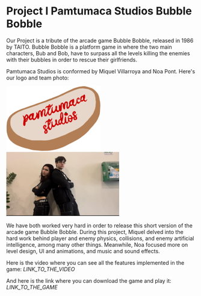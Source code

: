# Project I   Pamtumaca Studios Bubble Bobble

Our Project is a tribute of the arcade game Bubble Bobble, released in 1986 by TAITO. Bubble Bobble is a platform game in where the two main characters, Bub and Bob, have to surpass all the levels killing the enemies with their bubbles in order to rescue their girlfriends. 

Pamtumaca Studios is conformed by Miquel Villarroya and Noa Pont. Here's our logo and team photo:


<img src="https://github.com/MiquelVillarroya/Project-I---Pamtumaca-Studios-Bubble-Bobble-/blob/main/wikiResources/homeImages/logo%20pantumaca%20studios.png" width="250">          <img src="https://github.com/MiquelVillarroya/Project-I---Pamtumaca-Studios-Bubble-Bobble-/blob/main/wikiResources/homeImages/TeamPhoto.jpeg" width="300">

We have both worked very hard in order to release this short version of the arcade game Bubble Bobble. During this project, Miquel delved into the hard work behind player and enemy physics, collisions, and enemy artificial intelligence, among many other things. Meanwhile, Noa focused more on level design, UI and animations, and music and sound effects.

Here is the video where you can see all the features implemented in the game:
_LINK_TO_THE_VIDEO_

And here is the link where you can download the game and play it:
_LINK_TO_THE_GAME_

